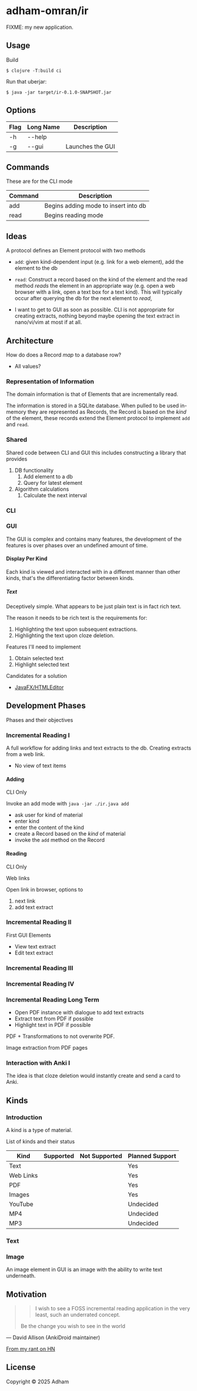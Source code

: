 # adham-omran/ir

FIXME: my new application.

## Usage

Build

    $ clojure -T:build ci

Run that uberjar:

    $ java -jar target/ir-0.1.0-SNAPSHOT.jar

## Options

| Flag | Long Name | Description      |
|------|-----------|------------------|
| -h   | --help    |                  |
| -g   | --gui     | Launches the GUI |

## Commands

These are for the CLI mode

| Command | Description                          |
|---------|--------------------------------------|
| add     | Begins adding mode to insert into db |
| read    | Begins reading mode                  |

## Ideas

A protocol defines an Element protocol with two methods
- `add`: given kind-dependent input (e.g. link for a web element), add the
  element to the db
- `read`: Construct a record based on the kind of the element and the read
  method _reads_ the element in an appropriate way (e.g. open a web browser with
  a link, open a text box for a text kind).  This will typically occur after
  querying the db for the next element to _read_,


- I want to get to GUI as soon as possible.  CLI is not appropriate for creating
  extracts, nothing beyond maybe opening the text extract in nano/vi/vim at most
  if at all.

## Architecture

How do does a Record _map_ to a database row?

- All values?

### Representation of Information

The domain information is that of Elements that are incrementally read.

The information is stored in a SQLite database.  When pulled to be used
in-memory they are represented as Records, the Record is based on the _kind_ of
the element, these records extend the Element protocol to implement `add` and
`read`.

### Shared

Shared code between CLI and GUI this includes constructing a library that provides

1. DB functionality
   1. Add element to a db
   2. Query for latest element
2. Algorithm calculations
   1. Calculate the next interval

### CLI

### GUI

The GUI is complex and contains many features, the development of the features
is over phases over an undefined amount of time.

#### Display Per Kind

Each kind is viewed and interacted with in a different manner than other kinds,
that's the differentiating factor between kinds.

##### Text

Deceptively simple.  What appears to be just plain text is in fact rich text.

The reason it needs to be rich text is the requirements for:
1. Highlighting the text upon subsequent extractions.
2. Highlighting the text upon cloze deletion.

Features I'll need to implement

1. Obtain selected text
2. Highlight selected text

Candidates for a solution
- [JavaFX/HTMLEditor](https://docs.oracle.com/javase/8/javafx/api/javafx/scene/web/HTMLEditor.html)

## Development Phases

Phases and their objectives

### Incremental Reading I

A full workflow for adding links and text extracts to the db.  Creating extracts
from a web link.

- No view of text items

#### Adding

CLI Only

Invoke an add mode with `java -jar ./ir.java add`

- ask user for kind of material
- enter kind
- enter the content of the kind
- create a Record based on the _kind_ of material
- invoke the `add` method on the Record

#### Reading

CLI Only

Web links

Open link in browser, options to
1. next link
2. add text extract

### Incremental Reading II

First GUI Elements

- View text extract
- Edit text extract

### Incremental Reading III

### Incremental Reading IV

### Incremental Reading Long Term

- Open PDF instance with dialogue to add text extracts
- Extract text from PDF if possible
- Highlight text in PDF if possible

PDF + Transformations to not overwrite PDF.

Image extraction from PDF pages

### Interaction with Anki I

The idea is that cloze deletion would instantly create and send a card to Anki.

## Kinds

### Introduction

A kind is a type of material.

List of kinds and their status

| Kind      | Supported | Not Supported | Planned Support |
|-----------|-----------|---------------|-----------------|
| Text      |           |               | Yes             |
| Web Links |           |               | Yes             |
| PDF       |           |               | Yes             |
| Images    |           |               | Yes             |
| YouTube   |           |               | Undecided       |
| MP4       |           |               | Undecided       |
| MP3       |           |               | Undecided       |

### Text


### Image

An image element in GUI is an image with the ability to write text underneath.

## Motivation

> > I wish to see a FOSS incremental reading application in the very least, such an underrated concept.
>
> Be the change you wish to see in the world

― David Allison (AnkiDroid maintainer)

[From my rant on HN](https://news.ycombinator.com/item?id=42914696)

## License

Copyright © 2025 Adham

<!-- Local Variables: -->
<!-- jinx-local-words: "Anki cloze" -->
<!-- End: -->
